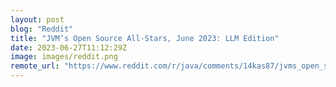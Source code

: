 ```yaml
---
layout: post
blog: "Reddit"
title: "JVM’s Open Source All-Stars, June 2023: LLM Edition"
date: 2023-06-27T11:12:29Z
image: images/reddit.png
remote_url: "https://www.reddit.com/r/java/comments/14kas87/jvms_open_source_allstars_june_2023_llm_edition/"
---
```

